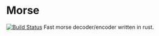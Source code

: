 # Morse
[![Build Status](https://travis-ci.com/magey3/morse.svg?branch=master)](https://travis-ci.com/magey3/morse)
Fast morse decoder/encoder written in rust.
